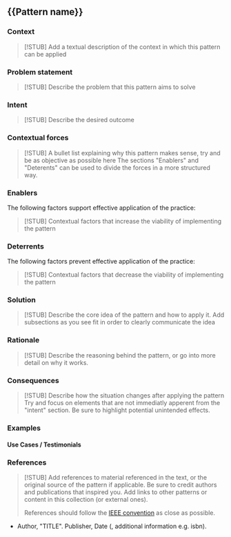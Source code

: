 ## {{Pattern name}}

### Context

> [!STUB]
> Add a textual description of the context in which this pattern can be applied

### Problem statement

> [!STUB]
> Describe the problem that this pattern aims to solve

### Intent
> [!STUB]
> Describe the desired outcome

### Contextual forces

> [!STUB]
> A bullet list explaining why this pattern makes sense, try and be as objective as possible here
> The sections "Enablers" and "Deterents" can be used to divide the forces in a more structured way.

### Enablers
The following factors support effective application of the practice:

> [!STUB]
> Contextual factors that increase the viability of implementing the pattern

### Deterrents
The following factors prevent effective application of the practice:

> [!STUB]
> Contextual factors that decrease the viability of implementing the pattern

### Solution

> [!STUB]
> Describe the core idea of the pattern and how to apply it.
> Add subsections as you see fit in order to clearly communicate the idea

### Rationale

> [!STUB]
> Describe the reasoning behind the pattern, or go into more detail on why it works.

### Consequences

> [!STUB]
> Describe how the situation changes after applying the pattern
> Try and focus on elements that are not immediatly apperent from the "intent" section.
> Be sure to highlight potential unintended effects.

### Examples

#### Use Cases / Testimonials

### References

> [!STUB]
> Add references to material referenced in the text, or the original source of the pattern if applicable.
> Be sure to credit authors and publications that inspired you.
> Add links to other patterns or content in this collection (or external ones).
> 
> References should follow the [IEEE convention](https://www.scribbr.com/ieee/ieee-reference-page/) as close as possible.

* Author, "TITLE". Publisher, Date (, additional information e.g. isbn).